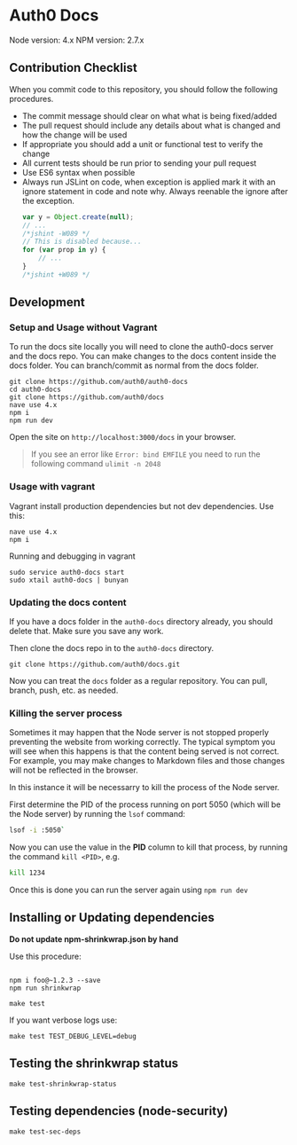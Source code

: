 # Auth0 Docs

Node version: 4.x
NPM version: 2.7.x

## Contribution Checklist

When you commit code to this repository, you should follow the following procedures.

* The commit message should clear on what what is being fixed/added
* The pull request should include any details about what is changed and how the change will be used
* If appropriate you should add a unit or functional test to verify the change
* All current tests should be run prior to sending your pull request
* Use ES6 syntax when possible
* Always run JSLint on code, when exception is applied mark it with an ignore statement in code and note why. Always reenable the ignore after the exception.
  ```js
  var y = Object.create(null);
  // ...
  /*jshint -W089 */
  // This is disabled because...
  for (var prop in y) {
      // ...
  }
  /*jshint +W089 */
  ```


## Development

### Setup and Usage without Vagrant
To run the docs site locally you will need to clone the auth0-docs server and the docs repo. You can make changes to the docs content inside the docs folder. You can branch/commit as normal from the docs folder.

```
git clone https://github.com/auth0/auth0-docs
cd auth0-docs
git clone https://github.com/auth0/docs
nave use 4.x
npm i
npm run dev
```

Open the site on `http://localhost:3000/docs` in your browser.

> If you see an error like `Error: bind EMFILE` you need to run the following command `ulimit -n 2048`

### Usage with vagrant

Vagrant install production dependencies but not dev dependencies. Use this:

```
nave use 4.x
npm i
```

Running and debugging in vagrant

```
sudo service auth0-docs start
sudo xtail auth0-docs | bunyan
```

### Updating the docs content

If you have a docs folder in the `auth0-docs` directory already, you should delete that. Make sure you save any work.

Then clone the docs repo in to the `auth0-docs` directory.

```
git clone https://github.com/auth0/docs.git
```

Now you can treat the `docs` folder as a regular repository. You can pull, branch, push, etc. as needed.

### Killing the server process

Sometimes it may happen that the Node server is not stopped properly preventing the website from working correctly. The typical symptom you will see when this happens is that the content being served is not correct. For example, you may make changes to Markdown files and those changes will not be reflected in the browser.

In this instance it will be necessarry to kill the process of the Node server.

First determine the PID of the process running on port 5050 (which will be the Node server) by running the `lsof` command:

``` bash
lsof -i :5050`
```

Now you can use the value in the **PID** column to kill that process, by running the command `kill <PID>`, e.g.

``` bash
kill 1234
```

Once this is done you can run the server again using `npm run dev`

## Installing or Updating dependencies

**Do not update npm-shrinkwrap.json by hand**

Use this procedure:
```

npm i foo@~1.2.3 --save
npm run shrinkwrap
```
```
make test
```

If you want verbose logs use:

```
make test TEST_DEBUG_LEVEL=debug
```

## Testing the shrinkwrap status

```
make test-shrinkwrap-status
```

## Testing dependencies (node-security)

```
make test-sec-deps
```
